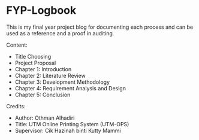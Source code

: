 # FYP-Logbook
This is my final year project blog for documenting each process and can be used as a reference and a proof in auditing.

Content:
-  Title Choosing
-  Project Proposal
-  Chapter 1: Introduction
-  Chapter 2: Literature Review
-  Chapter 3: Development Methodology
-  Chapter 4: Requirement Analysis and Design
-  Chapter 5: Conclusion

Credits:
 - Author: Othman Alhadiri
 - Title: UTM Online Printing System (UTM-OPS)
 - Supervisor: Cik Hazinah binti Kutty Mammi
